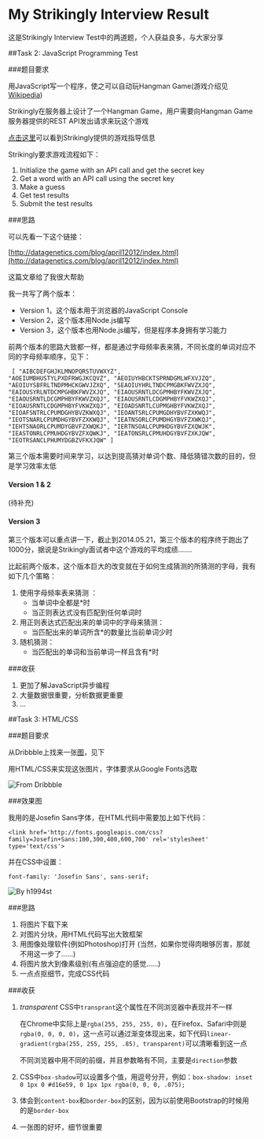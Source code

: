 My Strikingly Interview Result
==============================

这是Strikingly Interview Test中的两道题，个人获益良多，与大家分享

##Task 2: JavaScript Programming Test

###题目要求

用JavaScript写一个程序，使之可以自动玩Hangman Game(游戏介绍见[Wikipedia](https://www.google.com/url?sa=t&rct=j&q=&esrc=s&source=web&cd=1&cad=rja&uact=8&ved=0CCoQFjAA&url=%68%74%74%70%3a%2f%2f%65%6e%2e%77%69%6b%69%70%65%64%69%61%2e%6f%72%67%2f%77%69%6b%69%2f%48%61%6e%67%6d%61%6e%5f%28%67%61%6d%65%29&ei=_LFxU4T3BMP88QWNrIKgAg&usg=AFQjCNENObp8BVLOXL9i7bQkgzI_d9kojw&sig2=hqJ3A7rKUS_PFMVOkECWbg&bvm=bv.66330100,d.dGc))

Strikingly在服务器上设计了一个Hangman Game，用户需要向Hangman Game服务器提供的REST API发出请求来玩这个游戏

[点击这里](https://github.com/joycehan/strikingly-interview-test-instructions)可以看到Strikingly提供的游戏指导信息

Strikingly要求游戏流程如下：

1. Initialize the game with an API call and get the secret key
2. Get a word with an API call using the secret key
3. Make a guess
4. Get test results
5. Submit the test results

###思路

可以先看一下这个链接：

[http://datagenetics.com/blog/april12012/index.html](http://datagenetics.com/blog/april12012/index.html)

这篇文章给了我很大帮助

我一共写了两个版本：

* Version 1，这个版本用于浏览器的JavaScript Console
* Version 2，这个版本用Node.js编写
* Version 3，这个版本也用Node.js编写，但是程序本身拥有学习能力

前两个版本的思路大致都一样，都是通过字母频率表来猜，不同长度的单词对应不同的字母频率顺序，见下：
	<pre><code>
		[
	        "AIBCDEFGHJKLMNOPQRSTUVWXYZ",
	        "AOEIUMBHUSTYLPXDFRWGJKCQVZ",
	        "AEOIUYHBCKTSPRNDGMLWFXVJZQ",
	        "AEOIUYSBFRLTNDPMHCKGWVJZXQ",
	        "SEAOIUYHRLTNDCPMGBKFWVZXJQ",
	        "EAIOUSYRLNTDCMPGHBKFWVZXJQ",
	        "EIAOUSRNTLDCGPMHBYFKWVZXJQ",
	        "EIAOUSRNTLDCGMPHBYFKWVZXQJ",
	        "EIAOUSRNTLCDGMPHBYFVKWZXQJ",
	        "EIOAUSRNTLCDGMPHBYFVKWZXQJ",
	        "EIOADSNRTLCUPMGHBYFVKWZXQJ",
	        "EIOAFSNTRLCPUMDGHYBVZKWXQJ",
	        "IEOANTSRLCPUMGDHYBVFZXKWQJ",
	        "IEOTSNARLCPUMDHGYBVFZXKWQJ",
	        "IEATNSORLCPUMDHGYBVFZXWKQJ",
	        "IEHTSNAORLCPUMDYGBVFZXWQKJ",
	        "IERTNSOALCPUMHDGYBVFZXQWJK",
	        "IEASTONRLCPMUHDGYBVZFXQWKJ",
	        "IEATONSRLCPMUHDGYBVFZXKJQW",
	        "IEOTRSANCLPHUMYDGBZVFKXJQW"
	    ]
	</code></pre>


第三个版本需要时间来学习，以达到提高猜对单词个数、降低猜错次数的目的，但是学习效率太低

#### Version 1 & 2

(待补充)

#### Version 3

第三个版本可以重点讲一下，截止到2014.05.21，第三个版本的程序终于跑出了1000分，据说是Strikingly面试者中这个游戏的平均成绩.......

比起前两个版本，这个版本巨大的改变就在于如何生成猜测的所猜测的字母，我有如下几个策略：

1. 使用字母频率表来猜测 ：
	- 当单词中全都是*时
	- 当正则表达式没有匹配到任何单词时
2. 用正则表达式匹配出来的单词中的字母来猜测：
	- 当匹配出来的单词所含*的数量比当前单词少时
3. 随机猜测：
	- 当匹配出的单词和当前单词一样且含有*时

###收获

1. 更加了解JavaScript异步编程
2. 大量数据很重要，分析数据更重要
3. ...

##Task 3: HTML/CSS

###题目要求

从Dribbble上找来一张[图](http://dribbble.s3.amazonaws.com/users/329582/screenshots/1180492/slide-59.jpg)，见下

用HTML/CSS来实现这张图片，字体要求从Google Fonts选取

![From Dribbble](http://dribbble.s3.amazonaws.com/users/329582/screenshots/1180492/slide-59.jpg "Task 3")

###效果图

我用的是Josefin Sans字体，在HTML代码中需要加上如下代码：

`<link href='http://fonts.googleapis.com/css?family=Josefin+Sans:100,300,400,600,700' rel='stylesheet' type='text/css'>`

并在CSS中设置：

`font-family: 'Josefin Sans', sans-serif;`

![By h1994st](https://raw.githubusercontent.com/h1994st/My-Strikingly-Interview-Result/master/TASK3/result.png)

###思路

1. 将图片下载下来
2. 对图片分块，用HTML代码写出大致框架
3. 用图像处理软件(例如Photoshop)打开 (当然，如果你觉得肉眼够厉害，那就不用这一步了......)
4. 将图片放大到像素级别(有点强迫症的感觉......)
5. 一点点抠细节，完成CSS代码

###收获

1. *transparent*
	CSS中`transprant`这个属性在不同浏览器中表现并不一样

	在Chrome中实际上是`rgba(255, 255, 255, 0)`，在Firefox、Safari中则是`rgba(0, 0, 0, 0)`，这一点可以通过渐变体现出来，如下代码`linear-gradient(rgba(255, 255, 255, .85), transparent)`可以清晰看到这一点

	不同浏览器中用不同的前缀，并且参数略有不同，主要是`direction`参数

2. CSS中`box-shadow`可以设置多个值，用逗号分开，例如：`box-shadow: inset 0 1px 0 #d16e59, 0 1px 1px rgba(0, 0, 0, .075);`
3. 体会到`content-box`和`border-box`的区别，因为以前使用Bootstrap的时候用的是`border-box`
4. 一张图的好坏，细节很重要



